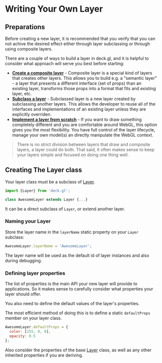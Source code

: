 # Writing Your Own Layer

## Preparations

Before creating a new layer, it is recommended that you verify that you
can not achive the desired effect either through layer subclassing or
through using composite layers.

There are a couple of ways to build a layer in deck.gl, and it is helpful
to consider what approach will serve you best before starting:

* **[Create a composite layer](/docs/advanced/composite-layers.md)** - 
  Composite layer is a special kind of layers that creates
  other layers. This allows you to build e.g. a "semantic layer" - a layer that
  presents a different interface (set of props) than an existing layer, transforms
  those props into a format that fits and existing layer, etc.
* **[Subclass a layer](/docs/advanced/subclassed-layers.md)** - 
  Subclassed layer is a new layer created by subclassing
  another layers. This allows the developer to reuse all of the interfaces and implementations
  of an existing layer unless they are explicitly overriden.
* **[Implement a layer from scratch](/docs/advanced/primitive-layers.md)** - 
  If you want to draw something completely different
  and you are comfortable around WebGL, this option gives you the most flexibility. You
  have full control of the layer lifecycle, manage your own model(s) an directly
  manipulate the WebGL context.

> There is no strict division between layers that draw and composite
  layers, a layer could do both. That said, it often makes sense to keep your
  layers simple and focused on doing one thing well.

## Creating The Layer class

Your layer class must be a subclass of [Layer](/docs/api-reference/base-layer.md).
```js
import {Layer} from 'deck.gl';

class AwesomeLayer extends Layer {...}
```
It can be a direct subclass of `Layer`, or extend another layer.

### Naming your Layer

Store the layer name in the `layerName` static property on your `Layer` subclass:
```js
AwesomeLayer.layerName = 'AwesomeLayer';
```

The layer name will be used as the default id of layer instances and also during
debugging.


### Defining layer properties

The list of properties is the main API your new layer will provide to
applications. So it makes sense to carefully consider what properties
your layer should offer.

You also need to define the default values of the layer's properties.

The most efficient method of doing this is to define a static `defaultProps`
member on your layer class.

```js
AwesomeLayer.defaultProps = {
  color: [255, 0, 0],
  opacity: 0.5
};
```

Also consider the properties of the base [Layer](/docs/api-reference/base-layer.md) class,
as well as any other inherited properties if you are deriving.

